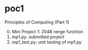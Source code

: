 # poc1
Principles of Computing (Part 1)

0. Mini Project 1: 2048 nerge function
  0. mp1.py: submitted project
  0. mp1_test.py: unit testing of mp1.py